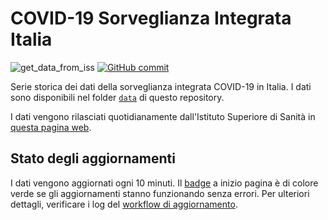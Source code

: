 # COVID-19 Sorveglianza Integrata Italia

![get_data_from_iss](https://github.com/floatingpurr/covid-19_sorveglianza_integrata_italia/workflows/get_data_from_iss/badge.svg)
[![GitHub commit](https://img.shields.io/github/last-commit/floatingpurr/covid-19_sorveglianza_integrata_italia)](https://github.com/floatingpurr/covid-19_sorveglianza_integrata_italia/commits/master)

Serie storica dei dati della sorveglianza integrata COVID-19 in Italia. I dati sono disponibili nel folder [`data`](data) di questo repository.

I dati vengono rilasciati quotidianamente dall'Istituto Superiore di Sanità in [questa pagina web](https://www.epicentro.iss.it/coronavirus/sars-cov-2-dashboard).

## Stato degli aggiornamenti

I dati vengono aggiornati ogni 10 minuti. Il [badge](#COVID-19-Sorveglianza-Integrata-Italia) a inizio pagina è di colore verde se gli aggiornamenti stanno funzionando senza errori. Per ulteriori dettagli, verificare i log del [workflow di aggiornamento](https://github.com/floatingpurr/covid-19_sorveglianza_integrata_italia/actions?query=workflow%3Aget_data_from_iss).
